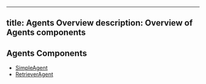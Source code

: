 
---
title: Agents Overview
description: Overview of Agents components
---
## Agents Components
* [SimpleAgent](/docs/components/agents/simpleagent/)
* [RetrieverAgent](/docs/components/agents/retrieveragent/)